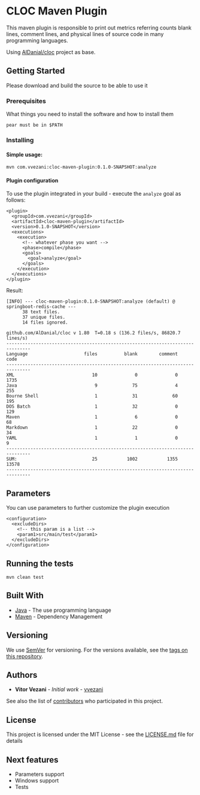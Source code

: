 # CLOC Maven Plugin

This maven plugin is responsible to print out metrics referring counts blank lines, comment lines, and physical lines of source code in many programming languages.

Using [AlDanial/cloc](https://github.com/AlDanial/cloc) project as base.

## Getting Started

Please download and build the source to be able to use it

### Prerequisites

What things you need to install the software and how to install them

```
pear must be in $PATH
```

### Installing

#### Simple usage:

```$xslt
mvn com.vvezani:cloc-maven-plugin:0.1.0-SNAPSHOT:analyze
```

#### Plugin configuration

To use the plugin integrated in your build - execute the `analyze` goal as follows:

```
<plugin>
  <groupId>com.vvezani</groupId>
  <artifactId>cloc-maven-plugin</artifactId>
  <version>0.1.0-SNAPSHOT</version>
  <executions>
    <execution>
      <!-- whatever phase you want -->
      <phase>compile</phase>
      <goals>
        <goal>analyze</goal>
      </goals>
    </execution>
  </executions>
</plugin>
```

Result:

```$xslt
[INFO] --- cloc-maven-plugin:0.1.0-SNAPSHOT:analyze (default) @ springboot-redis-cache ---
      38 text files.
      37 unique files.                              
      14 files ignored.

github.com/AlDanial/cloc v 1.80  T=0.18 s (136.2 files/s, 86820.7 lines/s)
-------------------------------------------------------------------------------
Language                     files          blank        comment           code
-------------------------------------------------------------------------------
XML                             10              0              0           1735
Java                             9             75              4            255
Bourne Shell                     1             31             60            195
DOS Batch                        1             32              0            129
Maven                            1              6              0             68
Markdown                         1             22              0             34
YAML                             1              1              0              9
-------------------------------------------------------------------------------
SUM:                            25           1002           1355          13578
-------------------------------------------------------------------------------

```

## Parameters

You can use parameters to further customize the plugin execution
```
<configuration>
  <excludeDirs>
    <!-- this param is a list --> 
    <param1>src/main/test</param1>
  </excludeDirs>
</configuration>
```

## Running the tests

```
mvn clean test
```

## Built With

* [Java](https://www.java.com/en) - The use programming language
* [Maven](https://maven.apache.org/) - Dependency Management

## Versioning

We use [SemVer](http://semver.org/) for versioning. For the versions available, see the [tags on this repository](https://github.com/vitorvezani/cloc-maven-plugin/tags). 

## Authors

* **Vitor Vezani** - *Initial work* - [vvezani](https://github.com/vitorvezani/cloc-maven-plugin)

See also the list of [contributors](https://github.com/vitorvezani/cloc-maven-plugin/contributors) who participated in this project.

## License

This project is licensed under the MIT License - see the [LICENSE.md](LICENSE.md) file for details

## Next features

* Parameters support
* Windows support
* Tests